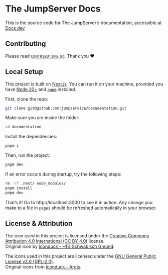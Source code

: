 # The JumpServer Docs

This is the source code for The JumpServer’s documentation, accessible at [Docs dev](https://documentation-git-dev-jumpserversites-projects.vercel.app/)

## Contributing

Please read [`CONTRIBUTING.md`](https://github.com/jumpservice/documentation/blob/dev/CONTRIBUTING.md). Thank you ❤️

## Local Setup

This project is built on [Next.js](https://nextra.site/). You can run it on your machine, provided you have [Node 20+](https://nodejs.org/en/) and [`pnpm`](https://pnpm.io) installed.

First, clone the repo:

```bash
git clone git@github.com:jumpservice/documentation.git
```

Make sure you are inside the folder:

```bash
cd documentation
```

Install the dependencies:

```bash
pnpm i
```

Then, run the project:

```bash
pnpm dev
```

If an error occurs during startup, try the following steps:
```bash
rm -rf .next/ node_modules/
pnpm install
pnpm dev
```

That’s it! Go to http://localhost:3000 to see it in action. Any change you make to a file in `pages` should be refreshed automatically in your browser.

## License & Attribution

The icon used in this project is licensed under the [Creative Commons Attribution 4.0 International (CC BY 4.0)](https://creativecommons.org/licenses/by/4.0/) license.  
Original icon by [Iconduck - HfG Schwäbisch Gmünd](https://iconduck.com/designers/hff-schwabisch-gmund).

The icons used in this project are licensed under the [GNU General Public License v2.0 (GPL-2.0)](https://www.gnu.org/licenses/old-licenses/gpl-2.0.en.html).  
Original icons from [Iconduck - Ardis](https://iconduck.com/sets/ardis-icon-theme).